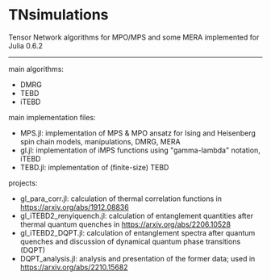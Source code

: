 # TNsimulations
Tensor Network algorithms for MPO/MPS and some MERA
implemented for Julia 0.6.2
___________________________________________________


main algorithms:
- DMRG
- TEBD
- iTEBD

main implementation files:
- MPS.jl: implementation of MPS & MPO ansatz for Ising and Heisenberg spin chain models, manipulations, DMRG, MERA
- gl.jl: implementation of iMPS functions using "gamma-lambda" notation, iTEBD
- TEBD.jl: implementation of (finite-size) TEBD

projects:
- gl_para_corr.jl: calculation of thermal correlation functions in https://arxiv.org/abs/1912.08836
- gl_iTEBD2_renyiquench.jl: calculation of entanglement quantities after thermal quantum quenches in https://arxiv.org/abs/2206.10528
- gl_iTEBD2_DQPT.jl: calculation of entanglement spectra after quantum quenches and discussion of dynamical quantum phase transitions (DQPT)
- DQPT_analysis.jl: analysis and presentation of the former data; used in https://arxiv.org/abs/2210.15682
